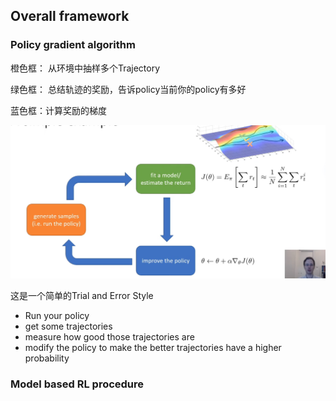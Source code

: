 ## Overall framework

### **Policy gradient algorithm**



橙色框： 从环境中抽样多个Trajectory

绿色框： 总结轨迹的奖励，告诉policy当前你的policy有多好

蓝色框：计算奖励的梯度

![image-20240507195125106](./assets/image-20240507195125106.png)

这是一个简单的Trial and Error Style

* Run your policy
* get some trajectories
* measure how good those trajectories are
* modify the policy to make the better trajectories have a higher probability









### **Model based RL procedure**









